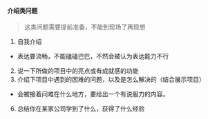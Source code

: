 #### 介绍类问题

> 这类问题需要提前准备，不能到现场了再现想

1. 自我介绍

- 表达要流畅，不能磕磕巴巴，不然会被认为表达能力不行
   
2. 说一下所做的项目中的亮点或有成就感的功能
3. 介绍下项目中遇到的困难的问题，以及是怎么解决的（结合展示项目）

- 会被接着问难在什么地方，要给出一个有说服力的内容。

6. 总结你在某家公司学到了什么，获得了什么经验
